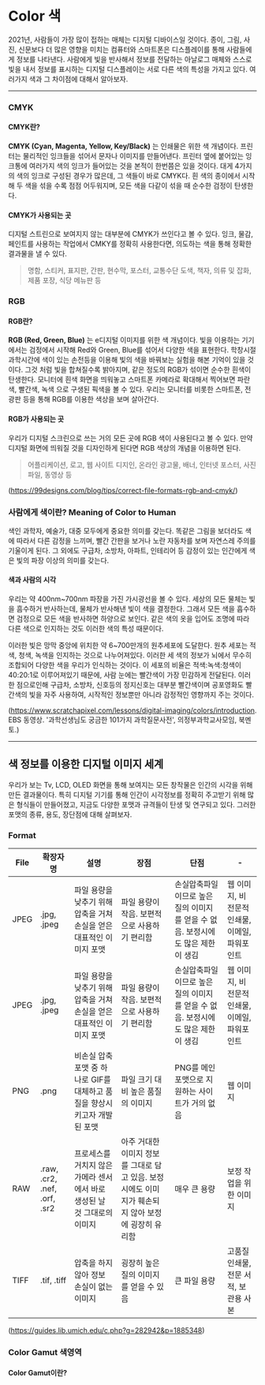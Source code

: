 # Color 색

2021년, 사람들이 가장 많이 접하는 매체는 디지털 디바이스일 것이다. 종이, 그림, 사진, 신문보다 더 많은 영향을 미치는 컴퓨터와 스마트폰은 디스플레이를 통해 사람들에게 정보를 나타낸다. 사람에게 빛을 반사해서 정보를 전달하는 아날로그 매체와 스스로 빛을 내서 정보를 표시하는 디지털 디스플레이는 서로 다른 색의 특성을 가지고 있다. 여러가지 색과 그 차이점에 대해서 알아보자.

___
### CMYK
#### CMYK란?
**CMYK (Cyan, Magenta, Yellow, Key/Black)** 는 인쇄물은 위한 색 개념이다. 프린터는 물리적인 잉크들을 섞어서 문자나 이미지를 만들어낸다.
프린터 옆에 붙어있는 잉크통에 여러가지 색의 잉크가 들어있는 것을 본적이 한번쯤은 있을 것이다. 대게 4가지의 색의 잉크로 구성된 경우가 많은데, 그 색들이 바로 CMYK다. 흰 색의 종이에서 시작해 두 색을 섞을 수록 점점 어두워지며, 모든 색을 다같이 섞을 때 순수한 검정이 탄생한다.

#### CMYK가 사용되는 곳
디지털 스트린으로 보여지지 않는 대부분에 CMYK가 쓰인다고 볼 수 있다. 잉크, 물감,페인트를 사용하는 작업에서 CMKY를 정확히 사용한다면, 의도하는 색을 통해 정확한 결과물을 낼 수 있다.

> 명함, 스티커, 표지판, 간판, 현수막, 포스터, 교통수단 도색, 책자, 의류 및 잡화, 제품 포장, 식당 메뉴판 등



### RGB
#### RGB란?
**RGB (Red, Green, Blue)** 는 e디지털 이미지를 위한 색 개념이다. 빛을 이용하는 기기에서는 검정에서 시작해 Red와 Green, Blue를 섞어서 다양한 색을 표현한다. 학창시절 과학시간에 색이 있는 손전등을 이용해 빛의 색을 바꿔보는 실험을 해본 기억이 있을 것이다. 그것 처럼 빛을 합쳐질수록 밝아지며, 같은 정도의 RGB가 섞이면 순수한 흰색이 탄생한다. 모니터에 흰색 화면을 띄워놓고 스마트폰 카메라로 확대해서 찍어보면 파란색, 빨간색, 녹색 으로 구생된 픽색을 볼 수 있다. 우리는 모니터를 비롯한 스마트폰, 전광판 등을 통해 RGB를 이용한 색상을 보며 살아간다.

#### RGB가 사용되는 곳
우리가 디지털 스크린으로 쓰는 거의 모든 곳에 RGB 색이 사용된다고 볼 수 있다. 만약 디지털 화면에 띄워질 것을 디자인하게 된다면 RGB 색상의 개념을 이용하면 된다.

> 어플리케이션, 로고, 웹 사이트 디지인, 온라인 광고물, 배너, 인터넷 포스터, 사진 파일, 동영상 등

(https://99designs.com/blog/tips/correct-file-formats-rgb-and-cmyk/)



### 사람에게 색이란? Meaning of Color to Human
색인 과학자, 예술가, 대중 모두에게 중요한 의미를 갖는다. 똑같은 그림을 보더라도 색에 따라서 다른 감정을 느끼며, 빨간 간판을 보거나 노란 자동차를 보며 자연스레 주의를 기울이게 된다. 그 외에도 구급차, 소방차, 아파트, 인테리어 등 감정이 있는 인간에게 색은 빛의 파장 이상의 의미를 갖는다.

#### 색과 사람의 시각
우리는 약 400nm~700nm 파장을 가진 가시광선을 볼 수 있다. 세상의 모든 물체는 빛을 흠수하거 반사하는데, 물체가 반사해낸 빛이 색을 결정한다.
그래서 모든 색을 흡수하면 검정으로 모든 색을 반사하면 하양으로 보인다. 같은 색의 옷을 입어도 조명에 따라 다른 색으로 인지하는 것도 이러한 색의 특성 때문이다.

이러한 빛은 망막 중앙에 위치한 약 6~700만개의 원추세포에 도달한다. 원추 세포는 적색, 청색, 녹색을 인지하는 것으로 나누어져있다. 이러한 세 색의 정보가 뇌에서 무수히 조합되어 다양한 색을 우리가 인식하는 것이다. 이 세포의 비율은 적색:녹색:청색이 40:20:1로 이루어져있기 때문에, 사람 눈에는 빨간색이 가장 민감하게 전달된다. 이러한 점으로인해 구급차, 소방차, 신호등의 정지신호는 대부분 빨간색이며 공포영화도 빨간색의 빛을 자주 사용하여, 시작적인 정보뿐만 아니라 감정적인 영향까지 주는 것이다.

(https://www.scratchapixel.com/lessons/digital-imaging/colors/introduction. EBS 동영상. '과학선생님도 궁금한 101가지 과학질문사전', 의정부과학교사모임, 북멘토.)

___


## 색 정보를 이용한 디지털 이미지 세계
우리가 보는 Tv, LCD, OLED 화면을 통해 보여지는 모든 창작물은 인간의 시각을 위해 만든 결과물이다. 특히 디지털 기기를 통해 인간이 시각정보를 정확히 주고받기 위해 많은 형식들이 만들어졌고, 지금도 다양한 포맷과 규격들이 탄생 및 연구되고 있다. 그러한 포맷의 종류, 용도, 장단점에 대해 살펴보자.


### Format
|File|확장자명|설명|장점|단점|-|
|--|--|--|--|--|--|
|JPEG|.jpg, .jpeg|파일 용량을 낮추기 위해 압축을 거쳐 손실을 얻은 대표적인 이미지 포맷|파일 용량이 작음. 보편적으로 사용하기 편리함|손실압축파일이므로 높은 질의 이미지를 얻을 수 없음. 보정시에도 많은 제한이 생김|웹 이미지, 비전문적 인쇄물, 이메일, 파워포인트|
|JPEG|.jpg, .jpeg|파일 용량을 낮추기 위해 압축을 거쳐 손실을 얻은 대표적인 이미지 포맷|파일 용량이 작음. 보편적으로 사용하기 편리함|손실압축파일이므로 높은 질의 이미지를 얻을 수 없음. 보정시에도 많은 제한이 생김|웹 이미지, 비전문적 인쇄물, 이메일, 파워포인트|
|PNG|.png|비손실 압축 포맷 중 하나로 GIF를 대체하고 품질을 향상시키고자 개발된 포맷|파일 크기 대비 높은 품질의 이미지|PNG를 메인 포맷으로 지원하는 사이트가 거의 없음|웹 이미지|
|RAW|.raw, .cr2, .nef, .orf, .sr2|프로세스를 거치지 않은 가메라 센서에서 바로 생성된 날 것 그대로의 이미지|아주 거대한 이미지 정보를 그대로 담고 있음. 보정 시에도 이미지가 훼손되지 않아 보정에 굉장히 유리함|매우 큰 용량|보정 작업을 위한 이미지|
|TIFF|.tif, .tiff|압축을 하지 않아 정보 손실이 없는 이미지|굉장히 높은 질의 이미지를 얻을 수 있음|큰 파일 용량|고품질 인쇄물, 전문 서적, 보관용 사본|

(https://guides.lib.umich.edu/c.php?g=282942&p=1885348)


### Color Gamut 색영역

#### Color Gamut이란?
